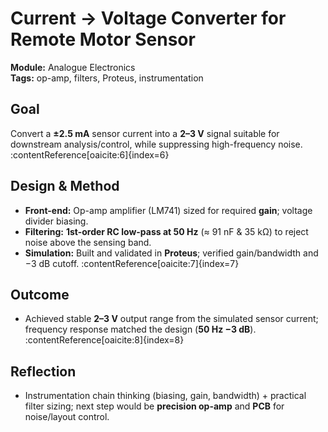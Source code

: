 # Current → Voltage Converter for Remote Motor Sensor

**Module:** Analogue Electronics  
**Tags:** op-amp, filters, Proteus, instrumentation

## Goal
Convert a **±2.5 mA** sensor current into a **2–3 V** signal suitable for downstream analysis/control, while suppressing high-frequency noise. :contentReference[oaicite:6]{index=6}

## Design & Method
- **Front-end:** Op-amp amplifier (LM741) sized for required **gain**; voltage divider biasing.  
- **Filtering:** **1st-order RC low-pass at 50 Hz** (≈ 91 nF & 35 kΩ) to reject noise above the sensing band.  
- **Simulation:** Built and validated in **Proteus**; verified gain/bandwidth and −3 dB cutoff. :contentReference[oaicite:7]{index=7}

## Outcome
- Achieved stable **2–3 V** output range from the simulated sensor current; frequency response matched the design (**50 Hz −3 dB**). :contentReference[oaicite:8]{index=8}

## Reflection
- Instrumentation chain thinking (biasing, gain, bandwidth) + practical filter sizing; next step would be **precision op-amp** and **PCB** for noise/layout control.
